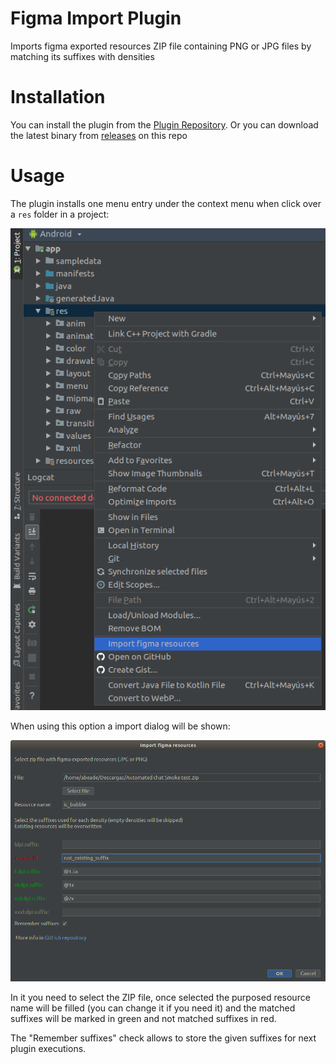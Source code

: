 # Figma Import Plugin
Imports figma exported resources ZIP file containing PNG or JPG files by matching its suffixes with densities

# Installation
You can install the plugin from the [Plugin Repository](https://plugins.jetbrains.com/plugin/12031-import-figma-resources).
Or you can download the latest binary from [releases](https://github.com/abeade/figma-import-plugin/releases) on this repo

# Usage
The plugin installs one menu entry under the context menu when click over a `res` folder in a project:

![Popup](images/popup.png)

When using this option a import dialog will be shown:

![Dialgo](images/dialog.png)

In it you need to select the ZIP file, once selected the purposed resource name will be filled (you can change it if you need it) and the matched suffixes will be marked in green and not matched suffixes in red.

The "Remember suffixes" check allows to store the given suffixes for next plugin executions.
